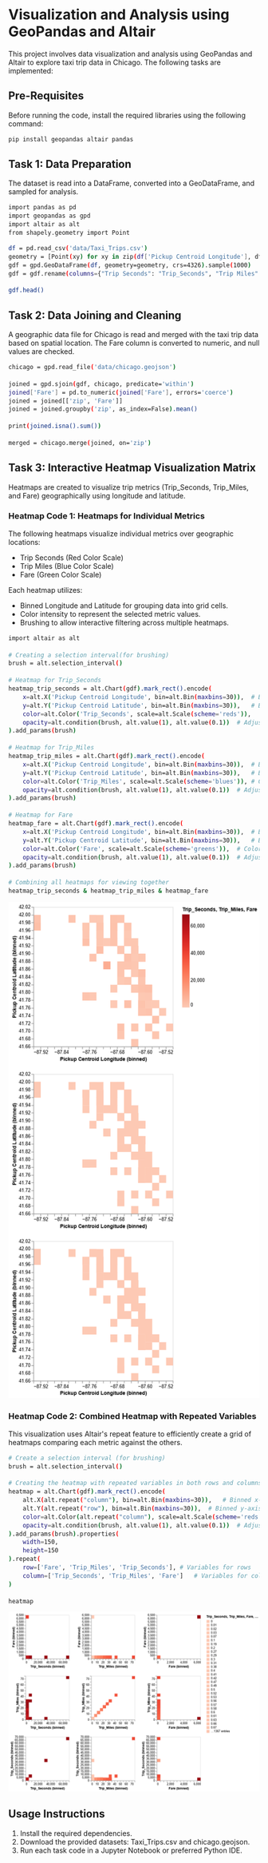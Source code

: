 # Visualization and Analysis using GeoPandas and Altair

This project involves data visualization and analysis using GeoPandas and Altair to explore taxi trip data in Chicago. The following tasks are implemented:


## Pre-Requisites
Before running the code, install the required libraries using the following command:
~~~bash
pip install geopandas altair pandas
~~~


## Task 1: Data Preparation
The dataset is read into a DataFrame, converted into a GeoDataFrame, and sampled for analysis.
~~~bash
import pandas as pd
import geopandas as gpd
import altair as alt
from shapely.geometry import Point
~~~
~~~bash
df = pd.read_csv('data/Taxi_Trips.csv')
geometry = [Point(xy) for xy in zip(df['Pickup Centroid Longitude'], df['Pickup Centroid Latitude'])]
gdf = gpd.GeoDataFrame(df, geometry=geometry, crs=4326).sample(1000)
gdf = gdf.rename(columns={"Trip Seconds": "Trip_Seconds", "Trip Miles": "Trip_Miles"})

gdf.head()
~~~


## Task 2: Data Joining and Cleaning
A geographic data file for Chicago is read and merged with the taxi trip data based on spatial location. The Fare column is converted to numeric, and null values are checked.
~~~bash
chicago = gpd.read_file('data/chicago.geojson')

joined = gpd.sjoin(gdf, chicago, predicate='within')
joined['Fare'] = pd.to_numeric(joined['Fare'], errors='coerce')
joined = joined[['zip', 'Fare']]
joined = joined.groupby('zip', as_index=False).mean()

print(joined.isna().sum())

merged = chicago.merge(joined, on='zip')
~~~


## Task 3: Interactive Heatmap Visualization Matrix
Heatmaps are created to visualize trip metrics (Trip_Seconds, Trip_Miles, and Fare) geographically using longitude and latitude.

### Heatmap Code 1: Heatmaps for Individual Metrics

The following heatmaps visualize individual metrics over geographic locations:
- Trip Seconds (Red Color Scale)
- Trip Miles (Blue Color Scale)
- Fare (Green Color Scale)

Each heatmap utilizes:
- Binned Longitude and Latitude for grouping data into grid cells.
- Color intensity to represent the selected metric values.
- Brushing to allow interactive filtering across multiple heatmaps.


~~~bash
import altair as alt

# Creating a selection interval(for brushing)
brush = alt.selection_interval()

# Heatmap for Trip_Seconds
heatmap_trip_seconds = alt.Chart(gdf).mark_rect().encode(
    x=alt.X('Pickup Centroid Longitude', bin=alt.Bin(maxbins=30)),  # Binned x-axis for longitude
    y=alt.Y('Pickup Centroid Latitude', bin=alt.Bin(maxbins=30)),   # Binned y-axis for latitude
    color=alt.Color('Trip_Seconds', scale=alt.Scale(scheme='reds')),    # Color intensity based on Trip_Seconds
    opacity=alt.condition(brush, alt.value(1), alt.value(0.1))  # Adjust opacity based on brush selection
).add_params(brush)

# Heatmap for Trip_Miles
heatmap_trip_miles = alt.Chart(gdf).mark_rect().encode(
    x=alt.X('Pickup Centroid Longitude', bin=alt.Bin(maxbins=30)),  # Binned x-axis for longitude
    y=alt.Y('Pickup Centroid Latitude', bin=alt.Bin(maxbins=30)),   # Binned y-axis for latitude
    color=alt.Color('Trip_Miles', scale=alt.Scale(scheme='blues')), # Color intensity based on Trip_Miles
    opacity=alt.condition(brush, alt.value(1), alt.value(0.1))  # Adjust opacity based on brush selection
).add_params(brush)

# Heatmap for Fare
heatmap_fare = alt.Chart(gdf).mark_rect().encode(
    x=alt.X('Pickup Centroid Longitude', bin=alt.Bin(maxbins=30)),  # Binned x-axis for longitude
    y=alt.Y('Pickup Centroid Latitude', bin=alt.Bin(maxbins=30)),   # Binned y-axis for latitude
    color=alt.Color('Fare', scale=alt.Scale(scheme='greens')),  # Color intensity based on Fare
    opacity=alt.condition(brush, alt.value(1), alt.value(0.1))  # Adjust opacity based on brush selection
).add_params(brush)

# Combining all heatmaps for viewing together
heatmap_trip_seconds & heatmap_trip_miles & heatmap_fare
~~~

<p>
  <img src="Heatmaps/Heatmaps for Individual Metrics.png" alt="Heatmap for Individual Metrics">
</p>




### Heatmap Code 2: Combined Heatmap with Repeated Variables

This visualization uses Altair's repeat feature to efficiently create a grid of heatmaps comparing each metric against the others.


~~~bash
# Create a selection interval (for brushing)
brush = alt.selection_interval()

# Creating the heatmap with repeated variables in both rows and columns
heatmap = alt.Chart(gdf).mark_rect().encode(
    alt.X(alt.repeat("column"), bin=alt.Bin(maxbins=30)),   # Binned x-axis for longitude
    alt.Y(alt.repeat("row"), bin=alt.Bin(maxbins=30)),  # Binned y-axis for latitude
    color=alt.Color(alt.repeat("column"), scale=alt.Scale(scheme='reds')),  # Color based on each variable
    opacity=alt.condition(brush, alt.value(1), alt.value(0.1))  # Adjust opacity based on brush selection
).add_params(brush).properties(
    width=150,
    height=150
).repeat(
    row=['Fare', 'Trip_Miles', 'Trip_Seconds'], # Variables for rows
    column=['Trip_Seconds', 'Trip_Miles', 'Fare']   # Variables for columns
)

heatmap
~~~

<p>
    <img src="Heatmaps/Combined Heatmap with Repeated Variables.png" alt="Combined Heatmap with Repeated Variables">
</p>


## Usage Instructions
1. Install the required dependencies.
2. Download the provided datasets: Taxi_Trips.csv and chicago.geojson.
3. Run each task code in a Jupyter Notebook or preferred Python IDE.
